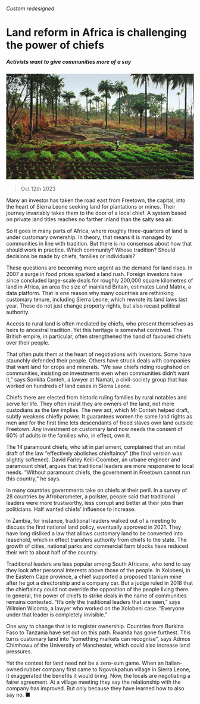 ###### Custom redesigned

# Land reform in Africa is challenging the power of chiefs 

##### Activists want to give communities more of a say 

![image](images/20231014_MAP004.jpg) 

> Oct 12th 2023 

Many an investor has taken the road east from Freetown, the capital, into the heart of Sierra Leone seeking land for plantations or mines. Their journey invariably takes them to the door of a local chief. A system based on private land titles reaches no farther inland than the salty sea air.

So it goes in many parts of Africa, where roughly three-quarters of land is under customary ownership. In theory, that means it is managed by communities in line with tradition. But there is no consensus about how that should work in practice. Which community? Whose tradition? Should decisions be made by chiefs, families or individuals? 

These questions are becoming more urgent as the demand for land rises. In 2007 a surge in food prices sparked a land rush. Foreign investors have since concluded large-scale deals for roughly 200,000 square kilometres of land in Africa, an area the size of mainland Britain, estimates Land Matrix, a data platform. That is one reason why many countries are rethinking customary tenure, including Sierra Leone, which rewrote its land laws last year. These do not just change property rights, but also recast political authority.

Access to rural land is often mediated by chiefs, who present themselves as heirs to ancestral tradition. Yet this heritage is somewhat contrived. The British empire, in particular, often strengthened the hand of favoured chiefs over their people. 

That often puts them at the heart of negotiations with investors. Some have staunchly defended their people. Others have struck deals with companies that want land for crops and minerals. “We saw chiefs riding roughshod on communities, insisting on investments even when communities didn’t want it,” says Sonkita Conteh, a lawyer at Namati, a civil-society group that has worked on hundreds of land cases in Sierra Leone.

Chiefs there are elected from historic ruling families by rural notables and serve for life. They often insist they are owners of the land, not mere custodians as the law implies. The new act, which Mr Conteh helped draft, subtly weakens chiefly power. It guarantees women the same land rights as men and for the first time lets descendants of freed slaves own land outside Freetown. Any investment on customary land now needs the consent of 60% of adults in the families who, in effect, own it.

The 14 paramount chiefs, who sit in parliament, complained that an initial draft of the law “effectively abolishes chieftaincy” (the final version was slightly softened). David Farley Keili-Coomber, an urbane engineer and paramount chief, argues that traditional leaders are more responsive to local needs. “Without paramount chiefs, the government in Freetown cannot run this country,” he says.

In many countries governments take on chiefs at their peril. In a survey of 28 countries by Afrobarometer, a pollster, people said that traditional leaders were more trustworthy, less corrupt and better at their jobs than politicians. Half wanted chiefs’ influence to increase.

In Zambia, for instance, traditional leaders walked out of a meeting to discuss the first national land policy, eventually approved in 2021. They have long disliked a law that allows customary land to be converted into leasehold, which in effect transfers authority from chiefs to the state. The growth of cities, national parks and commercial farm blocks have reduced their writ to about half of the country.

Traditional leaders are less popular among South Africans, who tend to say they look after personal interests above those of the people. In Xolobeni, in the Eastern Cape province, a chief supported a proposed titanium mine after he got a directorship and a company car. But a judge ruled in 2018 that the chieftaincy could not override the opposition of the people living there. In general, the power of chiefs to strike deals in the name of communities remains contested. “It’s only the traditional leaders that are seen,” says Wilmien Wicomb, a lawyer who worked on the Xolobeni case. “Everyone under that leader is completely invisible.”

One way to change that is to register ownership. Countries from Burkina Faso to Tanzania have set out on this path. Rwanda has gone furthest. This turns customary land into “something markets can recognise”, says Admos Chimhowu of the University of Manchester, which could also increase land pressures. 

Yet the contest for land need not be a zero-sum game. When an Italian-owned rubber company first came to Ngovokpahun village in Sierra Leone, it exaggerated the benefits it would bring. Now, the locals are negotiating a fairer agreement. At a village meeting they say the relationship with the company has improved. But only because they have learned how to also say no. ■

